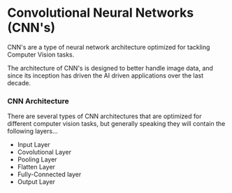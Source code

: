 # Convolutional Neural Networks (CNN's)

CNN's are a type of neural network architecture optimized for tackling Computer Vision tasks. 

The architecture of CNN's is designed to better handle image data, and since its inception has driven the AI driven applications over the last decade.

### CNN Architecture
There are several types of CNN architectures that are optimized for different computer vision tasks, but generally speaking they will contain the following layers...
* Input Layer
* Covolutional Layer
* Pooling Layer
* Flatten Layer
* Fully-Connected layer
* Output Layer

